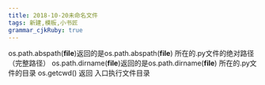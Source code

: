 ```yaml
---
title: 2018-10-20未命名文件 
tags: 新建,模板,小书匠
grammar_cjkRuby: true
---
```


os.path.abspath(__file__)返回的是os.path.abspath(__file__) 所在的.py文件的绝对路径（完整路径）
os.path.dirname(__file__)返回的是os.path.dirname(__file__) 所在的.py文件的目录
os.getcwd() 返回 入口执行文件目录